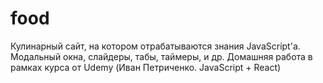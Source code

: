 # food
Кулинарный сайт, на котором отрабатываются знания JavaScript'а. Модальный окна, слайдеры, табы, таймеры, и др.
Домашняя работа в рамках курса от Udemy (Иван Петриченко. JavaScript + React)
